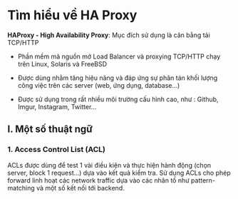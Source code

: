 # Tìm hiểu về HA Proxy

**HAProxy - High Availability Proxy**: Mục đích sử dụng là cân bằng tải TCP/HTTP

- Phần mềm mã nguồn mở Load Balancer và proxying TCP/HTTP chạy trên Linux, Solaris và FreeBSD

- Được dùng nhằm tăng hiệu năng và đáp ứng sự phân tán khối lượng công việc trên các server (web, ứng dụng, database...)

- Được sử dụng trong rất nhiều môi trường cấu hình cao, như : Github, Imgur, Instagram, Twitter...


## I. Một số thuật ngữ

### 1. Access Control List (ACL)

ACLs được dùng để test 1 vài điều kiện và thực hiện hành động (chọn server, block 1 request...) dựa vào kết quả kiểm tra. Sử dụng ACLs cho phép forward linh hoạt các network traffic dựa vào các nhân tố như pattern-matching và một số kết nối tới backend.

